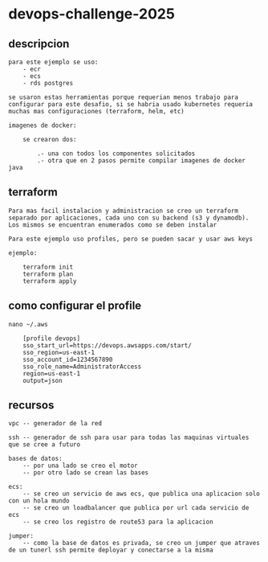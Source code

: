 # devops-challenge-2025

## descripcion

	para este ejemplo se uso:
		- ecr
		- ecs
		- rds postgres

	se usaron estas herramientas porque requerian menos trabajo para configurar para este desafio, si se habria usado kubernetes requeria muchas mas configuraciones (terraform, helm, etc)

	imagenes de docker:

		se crearon dos:

			.- una con todos los componentes solicitados
			.- otra que en 2 pasos permite compilar imagenes de docker java

## terraform

	Para mas facil instalacion y administracion se creo un terraform separado por aplicaciones, cada uno con su backend (s3 y dynamodb). 
	Los mismos se encuentran enumerados como se deben instalar

	Para este ejemplo uso profiles, pero se pueden sacar y usar aws keys

	ejemplo:

		terraform init
		terraform plan
		terraform apply

## como configurar el profile

	nano ~/.aws

		[profile devops]
		sso_start_url=https://devops.awsapps.com/start/
		sso_region=us-east-1
		sso_account_id=1234567890
		sso_role_name=AdministratorAccess
		region=us-east-1
		output=json

## recursos

	vpc -- generador de la red
	
	ssh -- generador de ssh para usar para todas las maquinas virtuales que se cree a futuro
	
	bases de datos:
		-- por una lado se creo el motor
		-- por otro lado se crean las bases

	ecs:
		-- se creo un servicio de aws ecs, que publica una aplicacion solo con un hola mundo
		-- se creo un loadbalancer que publica por url cada servicio de ecs
		-- se creo los registro de route53 para la aplicacion

	jumper:
		-- como la base de datos es privada, se creo un jumper que atraves de un tunerl ssh permite deployar y conectarse a la misma
